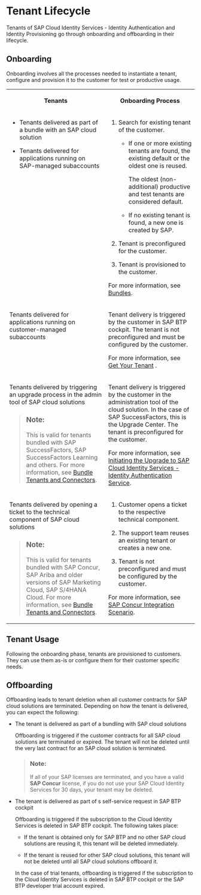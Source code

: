 <!-- loioc83eda4eaafd4807abe7b34b0f8ba9b6 -->

# Tenant Lifecycle

Tenants of SAP Cloud Identity Services - Identity Authentication and Identity Provisioning go through onboarding and offboarding in their lifecycle.



<a name="loioc83eda4eaafd4807abe7b34b0f8ba9b6__section_iz1_fyc_b1c"/>

## Onboarding

Onboarding involves all the processes needed to instantiate a tenant, configure and provision it to the customer for test or productive usage.


<table>
<tr>
<th valign="top">

Tenants

</th>
<th valign="top">

Onboarding Process

</th>
</tr>
<tr>
<td valign="top">

-   Tenants delivered as part of a bundle with an SAP cloud solution

-   Tenants delivered for applications running on SAP-managed subaccounts




</td>
<td valign="top">

1.  Search for existing tenant of the customer.

    -   If one or more existing tenants are found, the existing default or the oldest one is reused.

        The oldest \(non-additional\) productive and test tenants are considered default.

    -   If no existing tenant is found, a new one is created by SAP.

2.  Tenant is preconfigured for the customer.

3.  Tenant is provisioned to the customer.


For more information, see [Bundles](bundles-25b65a4.md).

</td>
</tr>
<tr>
<td valign="top">

Tenants delivered for applications running on customer-managed subaccounts

</td>
<td valign="top">

Tenant delivery is triggered by the customer in SAP BTP cockpit. The tenant is not preconfigured and must be configured by the customer.

For more information, see [Get Your Tenant](get-your-tenant-460766b.md) .

</td>
</tr>
<tr>
<td valign="top">

Tenants delivered by triggering an upgrade process in the admin tool of SAP cloud solutions

> ### Note:  
> This is valid for tenants bundled with SAP SuccessFactors, SAP SuccessFactors Learning and others. For more information, see [Bundle Tenants and Connectors](https://help.sap.com/docs/identity-provisioning/identity-provisioning/bundle-tenants-and-connectors?version=Cloud).



</td>
<td valign="top">

Tenant delivery is triggered by the customer in the administration tool of the cloud solution. In the case of SAP SuccessFactors, this is the Upgrade Center. The tenant is preconfigured for the customer.

For more information, see [Initiating the Upgrade to SAP Cloud Identity Services - Identity Authentication Service](https://help.sap.com/docs/SAP_SUCCESSFACTORS_PLATFORM/568fdf1f14f14fd089a3cd15194d19cc/0271d9c4176e45ca9307e49230073240.html?version=2305).

</td>
</tr>
<tr>
<td valign="top">

Tenants delivered by opening a ticket to the technical component of SAP cloud solutions

> ### Note:  
> This is valid for tenants bundled with SAP Concur, SAP Ariba and older versions of SAP Marketing Cloud, SAP S/4HANA Cloud. For more information, see [Bundle Tenants and Connectors](https://help.sap.com/docs/identity-provisioning/identity-provisioning/bundle-tenants-and-connectors?version=Cloud).



</td>
<td valign="top">

1.  Customer opens a ticket to the respective technical component.

2.  The support team reuses an existing tenant or creates a new one.

3.  Tenant is not preconfigured and must be configured by the customer.


For more information, see [SAP Concur Integration Scenario](https://help.sap.com/docs/cloud-identity/system-integration-guide/sap-concur-integration-scenario?version=Cloud).

</td>
</tr>
</table>



<a name="loioc83eda4eaafd4807abe7b34b0f8ba9b6__section_i1p_fyc_b1c"/>

## Tenant Usage

Following the onboarding phase, tenants are provisioned to customers. They can use them as-is or configure them for their customer specific needs.



<a name="loioc83eda4eaafd4807abe7b34b0f8ba9b6__section_t12_gyc_b1c"/>

## Offboarding

Offboarding leads to tenant deletion when all customer contracts for SAP cloud solutions are terminated. Depending on how the tenant is delivered, you can expect the following:

-   The tenant is delivered as part of a bundling with SAP cloud solutions

    Offboarding is triggered if the customer contracts for all SAP cloud solutions are terminated or expired. The tenant will not be deleted until the very last contract for an SAP cloud solution is terminated.

    > ### Note:  
    > If all of your SAP licenses are terminated, and you have a valid **SAP Concur** license, if you do not use your SAP Cloud Identity Services for 30 days, your tenant may be deleted.

-   The tenant is delivered as part of s self-service request in SAP BTP cockpit

    Offboarding is triggered if the subscription to the Cloud Identity Services is deleted in SAP BTP cockpit. The following takes place:

    -   If the tenant is obtained only for SAP BTP and no other SAP cloud solutions are reusing it, this tenant will be deleted immediately.

    -   If the tenant is reused for other SAP cloud solutions, this tenant will not be deleted until all SAP cloud solutions offboard it.


    In the case of trial tenants, offboarding is triggered if the subscription to the Cloud Identity Services is deleted in SAP BTP cockpit or the SAP BTP developer trial account expired.


